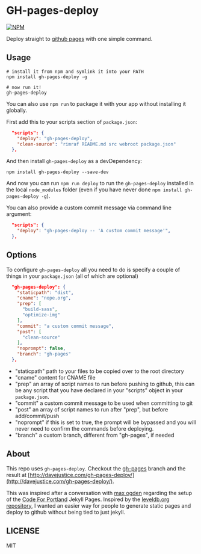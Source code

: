 # GH-pages-deploy

[![NPM](https://nodei.co/npm/gh-pages-deploy.png?downloads=true)](https://npmjs.org/package/gh-pages-deploy)

Deploy straight to [github pages](https://pages.github.com/) with one simple command.

## Usage

```
# install it from npm and symlink it into your PATH
npm install gh-pages-deploy -g

# now run it!
gh-pages-deploy
```

You can also use `npm run` to package it with your app without installing it globally.

First add this to your scripts section of `package.json`:

```JSON
  "scripts": {
    "deploy": "gh-pages-deploy",
    "clean-source": "rimraf README.md src webroot package.json"
  },
```

And then install `gh-pages-deploy` as a devDependency:

```
npm install gh-pages-deploy --save-dev
```

And now you can run `npm run deploy` to run the `gh-pages-deploy` installed in the local `node_modules` folder (even if you have never done `npm install gh-pages-deploy -g`).

You can also provide a custom commit message via command line argument:

```JSON
  "scripts": {
    "deploy": "gh-pages-deploy -- 'A custom commit message'",
  },
```

## Options

To configure `gh-pages-deploy` all you need to do is specify a couple of things in your `package.json` (all of which are optional)

``` JSON
  "gh-pages-deploy": {
    "staticpath": "dist",
    "cname": "nope.org",
    "prep": [
      "build-sass",
      "optimize-img"
    ],
    "commit": "a custom commit message",
    "post": [
      "clean-source"
    ],
    "noprompt": false,
    "branch": "gh-pages"
  },

```

* "staticpath" path to your files to be copied over to the root directory
* "cname" content for CNAME file
* "prep" an array of script names to run before pushing to github, this can be
any script that you have declared in your "scripts" object in your `package.json`.
* "commit" a custom commit message to be used when committing to git
* "post" an array of script names to run after "prep", but before add/commit/push
* "noprompt" if this is set to true, the prompt will be bypassed and you will never
need to confirm the commands before deploying.
* "branch" a custom branch, different from "gh-pages", if needed

## About

This repo uses `gh-pages-deploy`. Checkout the [gh-pages](https://github.com/meandavejustice/gh-pages-deploy/tree/gh-pages)
branch and the result at [http://davejustice.com/gh-pages-deploy/](http://davejustice.com/gh-pages-deploy/).


This was inspired after a conversation with [max ogden](https://github.com/maxogden) regarding the setup of
the [Code For Portland](http://www.codeforportland.org/) Jekyll Pages. Inspired by the [
leveldb.org repository](https://github.com/Level/leveldb.org/blob/master/package.json#L13), I
wanted an easier way for people to generate static pages and deploy to github without
being tied to just jekyll.

## LICENSE

MIT


